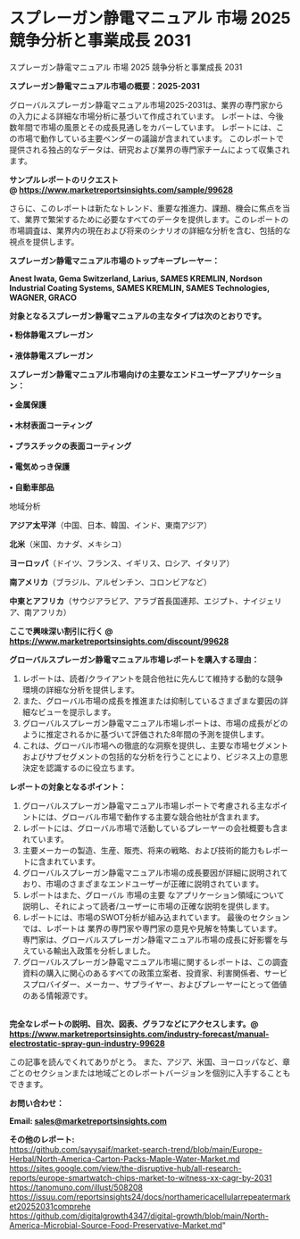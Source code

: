 # スプレーガン静電マニュアル 市場 2025 競争分析と事業成長 2031
スプレーガン静電マニュアル 市場 2025 競争分析と事業成長 2031

<strong><b>スプレーガン静電マニュアル市場の概要：2025-2031</b></strong>

グローバルスプレーガン静電マニュアル市場2025-2031は、業界の専門家からの入力による詳細な市場分析に基づいて作成されています。 レポートは、今後数年間で市場の風景とその成長見通しをカバーしています。 レポートには、この市場で動作している主要ベンダーの議論が含まれています。 このレポートで提供される独占的なデータは、研究および業界の専門家チームによって収集されます。

<strong>サンプルレポートのリクエスト @ <a href=https://www.marketreportsinsights.com/sample/99628>https://www.marketreportsinsights.com/sample/99628</a></strong>

さらに、このレポートは新たなトレンド、重要な推進力、課題、機会に焦点を当て、業界で繁栄するために必要なすべてのデータを提供します。このレポートの市場調査は、業界内の現在および将来のシナリオの詳細な分析を含む、包括的な視点を提供します。

<strong>スプレーガン静電マニュアル市場のトップキープレーヤー：</strong>

<strong>Anest Iwata, Gema Switzerland, Larius, SAMES KREMLIN, Nordson Industrial Coating Systems, SAMES KREMLIN, SAMES Technologies, WAGNER, GRACO</strong>

<strong><b>対象となるスプレーガン静電マニュアルの主なタイプは次のとおりです。</b></strong>

<strong>• 粉体静電スプレーガン<br><br>• 液体静電スプレーガン</strong>

<strong><b>スプレーガン静電マニュアル市場向けの主要なエンドユーザーアプリケーション：</b></strong>

<strong>• 金属保護<br><br>• 木材表面コーティング<br><br>• プラスチックの表面コーティング<br><br>• 電気めっき保護<br><br>• 自動車部品</strong>

 地域分析

<strong><b>アジア太平洋</b></strong>（中国、日本、韓国、インド、東南アジア）

<strong><b>北米</b></strong>（米国、カナダ、メキシコ）

<strong><b>ヨーロッパ</b></strong>（ドイツ、フランス、イギリス、ロシア、イタリア）

<strong><b>南アメリカ</b></strong>（ブラジル、アルゼンチン、コロンビアなど）

<strong><b>中東とアフリカ</b></strong>（サウジアラビア、アラブ首長国連邦、エジプト、ナイジェリア、南アフリカ）

<strong>ここで興味深い割引に行く @ <a href=https://www.marketreportsinsights.com/discount/99628>https://www.marketreportsinsights.com/discount/99628</a></strong>

<strong><b>グローバルスプレーガン静電マニュアル市場レポートを購入する理由：</b></strong>
<ol>
  <li>レポートは、読者/クライアントを競合他社に先んじて維持する動的な競争環境の詳細な分析を提供します。</li>
  <li>また、グローバル市場の成長を推進または抑制しているさまざまな要因の詳細なビューを提示します。</li>
  <li>グローバルスプレーガン静電マニュアル市場レポートは、市場の成長がどのように推定されるかに基づいて評価された8年間の予測を提供します。</li>
  <li>これは、グローバル市場への徹底的な洞察を提供し、主要な市場セグメントおよびサブセグメントの包括的な分析を行うことにより、ビジネス上の意思決定を認識するのに役立ちます。</li>
</ol>
<strong><b>レポートの対象となるポイント：</b></strong>
<ol>
  <li>グローバルスプレーガン静電マニュアル市場レポートで考慮される主なポイントには、グローバル市場で動作する主要な競合他社が含まれます。</li>
  <li>レポートには、グローバル市場で活動しているプレーヤーの会社概要も含まれています。</li>
  <li>主要メーカーの製造、生産、販売、将来の戦略、および技術的能力もレポートに含まれています。</li>
  <li>グローバルスプレーガン静電マニュアル市場の成長要因が詳細に説明されており、市場のさまざまなエンドユーザーが正確に説明されています。</li>
  <li>レポートはまた、グローバル 市場の主要 なアプリケーション領域について説明し、それによって読者/ユーザーに市場の正確な説明を提供します。</li>
  <li>レポートには、市場のSWOT分析が組み込まれています。 最後のセクションでは、レポートは 業界の専門家や専門家の意見や見解を特集しています。 専門家は、グローバルスプレーガン静電マニュアル市場の成長に好影響を与えている輸出入政策を分析しました。</li>
  <li>グローバルスプレーガン静電マニュアル市場に関するレポートは、この調査資料の購入に関心のあるすべての政策立案者、投資家、利害関係者、サービスプロバイダー、メーカー、サプライヤー、およびプレーヤーにとって価値のある情報源です。</li>
</ol><br>
<strong>完全なレポートの説明、目次、図表、グラフなどにアクセスします。@ <a href=https://www.marketreportsinsights.com/industry-forecast/manual-electrostatic-spray-gun-industry-99628>https://www.marketreportsinsights.com/industry-forecast/manual-electrostatic-spray-gun-industry-99628</a></strong>

この記事を読んでくれてありがとう。 また、アジア、米国、ヨーロッパなど、章ごとのセクションまたは地域ごとのレポートバージョンを個別に入手することもできます。

<strong><b>お問い合わせ：</b></strong>

<strong>Email: </strong><a href=mailto:sales@marketreportsinsights.com><strong>sales@marketreportsinsights.com</strong></a>

<strong>その他のレポート:</strong>
<br>
<a href=https://github.com/sayysaif/market-search-trend/blob/main/Europe-Herbal/North-America-Carton-Packs-Maple-Water-Market.md>https://github.com/sayysaif/market-search-trend/blob/main/Europe-Herbal/North-America-Carton-Packs-Maple-Water-Market.md</a>
<br>
<a href=https://sites.google.com/view/the-disruptive-hub/all-research-reports/europe-smartwatch-chips-market-to-witness-xx-cagr-by-2031>https://sites.google.com/view/the-disruptive-hub/all-research-reports/europe-smartwatch-chips-market-to-witness-xx-cagr-by-2031</a>
<br>
<a href=https://tanomuno.com/illust/508208>https://tanomuno.com/illust/508208</a>
<br>
<a href=https://issuu.com/reportsinsights24/docs/northamericacellularrepeatermarket20252031comprehe>https://issuu.com/reportsinsights24/docs/northamericacellularrepeatermarket20252031comprehe</a>
<br>
<a href=https://github.com/digitalgrowth4347/digital-growth/blob/main/North-America-Microbial-Source-Food-Preservative-Market.md>https://github.com/digitalgrowth4347/digital-growth/blob/main/North-America-Microbial-Source-Food-Preservative-Market.md</a>"
